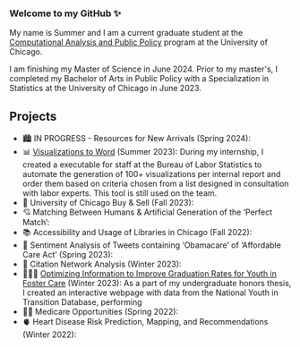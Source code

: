 ### Welcome to my GitHub ✨ 

My name is Summer and I am a current graduate student at the [Computational Analysis and Public Policy](https://capp.uchicago.edu/) program at the University of Chicago.

I am finishing my Master of Science in June 2024. Prior to my master's, I completed my Bachelor of Arts in Public Policy with a Specialization in Statistics at the University of Chicago in June 2023.

## Projects

- 🏙️ IN PROGRESS - Resources for New Arrivals (Spring 2024):
- 📊 [Visualizations to Word](https://github.com/sumslong/viz-to-word) (Summer 2023): During my internship, I created a executable for staff at the Bureau of Labor Statistics to automate the generation of 100+ visualizations per internal report and order them based on criteria chosen from a list designed in consultation with labor experts. This tool is still used on the team. 
- 🛒 University of Chicago Buy & Sell (Fall 2023): 
- 💘 Matching Between Humans & Artificial Generation of the ‘Perfect Match’:
- 📚 Accessibility and Usage of Libraries in Chicago (Fall 2022): 
- 🤔 Sentiment Analysis of Tweets containing ‘Obamacare’ of ‘Affordable Care Act’ (Spring 2023):
- 📝 Citation Network Analysis (Winter 2023): 
- 👨‍👩‍👦 [Optimizing Information to Improve Graduation Rates for Youth in Foster Care](https://sumslong.github.io/hsgrad/project.html) (Winter 2023): As a part of my undergraduate honors thesis, I created an interactive webpage with data from the National Youth in Transition Database, performing 
- 👩‍⚕️ Medicare Opportunities (Spring 2022):
- 🫀 Heart Disease Risk Prediction, Mapping, and Recommendations (Winter 2022):

<!--
**sumslong/sumslong** is a ✨ _special_ ✨ repository because its `README.md` (this file) appears on your GitHub profile.

Here are some ideas to get you started:

- 🔭 I’m currently working on ...
- 🌱 I’m currently learning ...
- 👯 I’m looking to collaborate on ...
- 🤔 I’m looking for help with ...
- 💬 Ask me about ...
- 📫 How to reach me: ...
- 😄 Pronouns: ...
- ⚡ Fun fact: ...
-->
